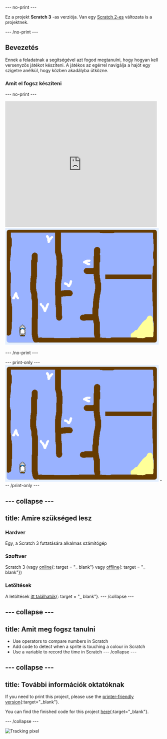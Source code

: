 \--- no-print \---

Ez a projekt **Scratch 3** -as verziója. Van egy [Scratch 2-es](https://projects.raspberrypi.org/en/projects/boat-race-scratch2) változata is a projektnek.

\--- /no-print \---

## Bevezetés

Ennek a feladatnak a segítségével azt fogod megtanulni, hogy hogyan kell versenyzős játékot készíteni. A játékos az egérrel navigálja a hajót egy szigetre anélkül, hogy közben akadályba ütközne.

### Amit el fogsz készíteni

\--- no-print \---

<div class="scratch-preview">
  <iframe allowtransparency="true" width="485" height="402" src="https://scratch.mit.edu/projects/embed/276662533/?autostart=false" frameborder="0" scrolling="no"></iframe>
  <img src="images/boat_race_demo.png">
</div>

\--- /no-print \---

\--- print-only \--- ![boat race demo](images/boat_race_demo.png) \--- /print-only \---

## \--- collapse \---

## title: Amire szükséged lesz

### Hardver

Egy, a Scratch 3 futtatására alkalmas számítógép

### Szoftver

Scratch 3 (vagy [online](https://rpf.io/scratchon){: target = "_ blank"} vagy [offline](https://rpf.io/scratchoff){: target = "_ blank"})

### Letöltések

A letöltések [itt találhatók](http://rpf.io/p/en/boat-race-go){: target = "_ blank"}. \--- /collapse \---

## \--- collapse \---

## title: Amit meg fogsz tanulni

- Use operators to compare numbers in Scratch
- Add code to detect when a sprite is touching a colour in Scratch
- Use a variable to record the time in Scratch \--- /collapse \---

## \--- collapse \---

## title: További információk oktatóknak

If you need to print this project, please use the [printer-friendly version](https://projects.raspberrypi.org/en/projects/boat-race/print){:target="_blank"}.

You can find the finished code for this project [here](http://rpf.io/p/en/boat-race-get){:target="_blank"}.

\--- /collapse \---

![Tracking pixel](https://code.org/api/hour/begin_codeclub_boatrace.png)
